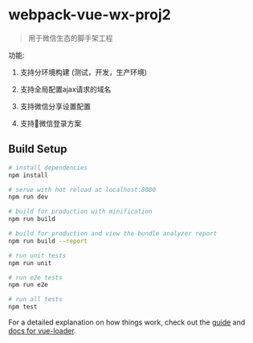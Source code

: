 # webpack-vue-wx-proj2

> 用于微信生态的脚手架工程

功能:

   1. 支持分环境构建 (测试，开发，生产环境)

   2. 支持全局配置ajax请求的域名

   2. 支持微信分享设置配置

   3. 支持微信登录方案

## Build Setup

``` bash
# install dependencies
npm install

# serve with hot reload at localhost:8080
npm run dev

# build for production with minification
npm run build

# build for production and view the bundle analyzer report
npm run build --report

# run unit tests
npm run unit

# run e2e tests
npm run e2e

# run all tests
npm test
```

For a detailed explanation on how things work, check out the [guide](http://vuejs-templates.github.io/webpack/) and [docs for vue-loader](http://vuejs.github.io/vue-loader).
